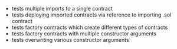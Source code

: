 * tests multiple imports to a single contract
* tests deploying imported contracts via reference to importing .sol contract
* tests factory contracts which create different types of contracts
* tests factory contracts with multiple constructor arguments
* tests overwriting various constructor arguments
